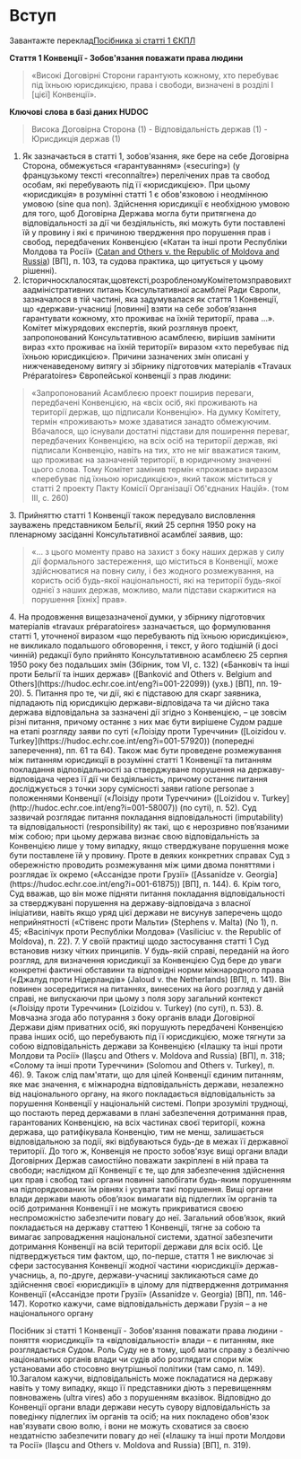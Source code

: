 # Вступ


<div class="eoz-wrap">
  <div class="eoz-text">
    <p style="margin-bottom: 0;">Завантажте переклад<a href="./Guide_on_Article 1_UKR.pdf" target="_blank">Посібника зі статті 1 ЄКПЛ</a></p>
  </div>
</div>


**Стаття 1 Конвенції - Зобов'язання поважати права людини**
> «Високі Договірні Сторони гарантують кожному, хто перебуває під їхньою юрисдикцією, права і свободи, визначені в розділі I [цієї] Конвенції».

**Ключові слова в базі даних HUDOC**
> Висока Договірна Сторона (1) - Відповідальність держав (1) - Юрисдикція держав (1)


1. Як зазначається в статті 1, зобов'язання, яке бере на себе Договірна Сторона, обмежується «гарантуванням» («securing») (у французькому тексті «reconnaître») перелічених прав та свобод особам, які перебувають під її «юрисдикцією». При цьому «юрисдикція» в розумінні статті 1 є обов'язковою і неодмінною умовою (sine qua non). Здійснення юрисдикції є необхідною умовою для того, щоб Договірна Держава могла бути притягнена до відповідальності за дії чи бездіяльність, які можуть бути поставлені їй у провину і які є причиною твердження про порушення прав і свобод, передбачених Конвенцією («Катан та інші проти Республіки Молдова та Росії» ([Catan and Others v. the Republic of Moldova and Russia](http://hudoc.echr.coe.int/eng?i=001-114082)) [ВП], п. 103, та судова практика, що цитується у цьому рішенні).
2. Історичносклалосятак,щовтексті,розробленомуКомітетомзправовихтаадміністративних питань Консультативної асамблеї Ради Європи, зазначалося в тій частині, яка задумувалася як стаття 1 Конвенції, що «держави-учасниці [повинні] взяти на себе зобов’язання гарантувати кожному, хто проживає на їхній території, права ...». Комітет міжурядових експертів, який розглянув проект, запропонований Консультативною асамблеєю, вирішив замінити вираз «хто проживає на їхній території» виразом «хто перебуває під їхньою юрисдикцією». Причини зазначених змін описані у нижченаведеному витягу зі збірнику підготовчих матеріалів «Travaux Préparatoires» Європейської конвенції з прав людини:
<blockquote>
«Запропонований Асамблеєю проект поширив переваги, передбачені Конвенцією, на «всіх осіб, які проживають на території держав, що підписали Конвенцію». На думку Комітету, термін «проживають» може здаватися занадто обмежуючим. Вбачалося, що існували достатні підстави для поширення переваг, передбачених Конвенцією, на всіх осіб на території держав, які підписали Конвенцію, навіть на тих, хто не міг вважатися таким, що проживає на зазначеній території, в юридичному значенні цього слова. Тому Комітет замінив термін «проживає» виразом «перебуває під їхньою юрисдикцією», який також міститься у статті 2 проекту Пакту Комісії Організації Об'єднаних Націй». (том III, с. 260)
</blockquote>
3. Прийняттю статті 1 Конвенції також передувало висловлення зауважень представником Бельгії, який 25 серпня 1950 року на пленарному засіданні Консультативної асамблеї заявив, що:
<blockquote>
«... з цього моменту право на захист з боку наших держав у силу дії формального застереження, що міститься в Конвенції, може здійснюватися на повну силу, і без жодного розмежування, на користь осіб будь-якої національності, які на території будь-якої однієї з наших держав, можливо, мали підстави скаржитися на порушення [їхніх] прав».
</blockquote>
4. На продовження вищезазначеної думки, у збірнику підготовчих матеріалів «travaux préparatoires» зазначається, що формулювання статті 1, уточненої виразом «що перебувають під їхньою юрисдикцією», не викликало подальшого обговорення, і текст, у його тодішній (і досі чинній) редакції було прийнято Консультативною асамблеєю 25 серпня 1950 року без подальших змін (Збірник, том VI, с. 132) («Банковіч та інші проти Бельгії та інших держав» ([Banković and Others v. Belgium and Others](https://hudoc.echr.coe.int/eng?i=001-22099)) (ухв.) [ВП], пп. 19-20).
5. Питання про те, чи дії, які є підставою для скарг заявника, підпадають під юрисдикцію держави-відповідача та чи дійсно така держава відповідальна за зазначені дії згідно з Конвенцією, – це зовсім різні питання, причому останнє з них має бути вирішене Судом радше на етапі розгляду заяви по суті («Лоізіду проти Туреччини» ([Loizidou v. Turkey](https://hudoc.echr.coe.int/eng?i=001-57920)) (попередні заперечення), пп. 61 та 64). Також має бути проведене розмежування між питанням юрисдикції в розумінні статті 1 Конвенції та питанням покладання відповідальності за стверджуване порушення на державу-відповідача через її дії чи бездіяльність, причому останнє питання досліджується з точки зору сумісності заяви ratione personae з положеннями Конвенції («Лоізіду проти Туреччини» ([Loizidou v. Turkey](http://hudoc.echr.coe.int/eng?i=001-58007)) (по суті), п. 52). Суд зазвичай розглядає питання покладання відповідальності (imputability) та відповідальності (responsibility) як такі, що є нерозривно пов’язаними між собою; при цьому держава визнає свою відповідальність за Конвенцією лише у тому випадку, якщо стверджуване порушення може бути поставлене їй у провину. Проте в деяких конкретних справах Суд з обережністю проводить розмежування між цими двома поняттями і розглядає їх окремо («Ассанідзе проти Грузії» ([Assanidze v. Georgia](https://hudoc.echr.coe.int/eng?i=001-61875)) [ВП], п. 144).
6. Крім того, Суд вважав, що він може підняти питання покладання відповідальності за стверджувані порушення на державу-відповідача з власної ініціативи, навіть якщо уряд цієї держави не висунув заперечень щодо неприйнятності («Стівенс проти Мальти» (Stephens v. Malta) (No 1), п. 45; «Васілічук проти Республіки Молдова» (Vasiliciuc v. the Republic of Moldova), п. 22).
7. У своїй практиці щодо застосування статті 1 Суд встановив низку чітких принципів. У будь-якій справі, переданій на його розгляд, для визначення юрисдикції за Конвенцією Суд бере до уваги конкретні фактичні обставини та відповідні норми міжнародного права («Джалуд проти Нідерландів» (Jaloud v. the Netherlands) [ВП], п. 141). Він повинен зосередитися на питаннях, винесених на його розгляд у даній справі, не випускаючи при цьому з поля зору загальний контекст («Лоізіду проти Туреччини» (Loizidou v. Turkey) (по суті), п. 53).
8. Мовчазна згода або потурання з боку органів влади Договірної Держави діям приватних осіб, які порушують передбачені Конвенцією права інших осіб, що перебувають під її юрисдикцією, може тягнути за собою відповідальність держави за Конвенцією («Ілашку та інші проти Молдови та Росії» (Ilaşcu and Others v. Moldova and Russia) [ВП], п. 318; «Солому та інші проти Туреччини» (Solomou and Others v. Turkey), п. 46).
9. Також слід пам'ятати, що для цілей Конвенції єдиним питанням, яке має значення, є міжнародна відповідальність держави, незалежно від національного органу, на якого покладається відповідальність за порушення Конвенції у національній системі. Попри зрозумілі труднощі, що постають перед державами в плані забезпечення дотримання прав, гарантованих Конвенцією, на всіх частинах своєї території, кожна держава, що ратифікувала Конвенцію, тим не менш, залишається відповідальною за події, які відбуваються будь-де в межах її державної території. До того ж, Конвенція не просто зобов'язує вищі органи влади Договірних Держав самостійно поважати закріплені в ній права та свободи; наслідком дії Конвенції є те, що для забезпечення здійснення цих прав і свобод такі органи повинні запобігати будь-яким порушенням на підпорядкованих їм рівнях і усувати такі порушення. Вищі органи влади держави мають обов’язок вимагати від підлеглих їм органів та осіб дотримання Конвенції і не можуть прикриватися своєю неспроможністю забезпечити повагу до неї. Загальний обов’язок, який покладається на державу статтею 1 Конвенції, тягне за собою та вимагає запровадження національної системи, здатної забезпечити дотримання Конвенції на всій території держави для всіх осіб. Це підтверджується тим фактом, що, по-перше, стаття 1 не виключає зі сфери застосування Конвенції жодної частини «юрисдикції» держав-учасниць, а, по-друге, держави-учасниці закликаються саме до здійснення своєї «юрисдикції» в цілому для підтвердження дотримання Конвенції («Ассанідзе проти Грузії» (Assanidze v. Georgia) [ВП], пп. 146-147). Коротко кажучи, саме відповідальність держави Грузія – а не національного органу

Посібник зі статті 1 Конвенції - Зобов'язання поважати права людини - поняття «юрисдикції» та «відповідальності»
влади – є питанням, яке розглядається Судом. Роль Суду не в тому, щоб мати справу з безліччю національних органів влади чи судів або розглядати спори між установами або стосовно внутрішньої політики (там само, п. 149).
10.Загалом кажучи, відповідальність може покладатися на державу навіть у тому випадку, якщо її представники діють з перевищенням повноважень (ultra vires) або з порушенням вказівок. Відповідно до Конвенції органи влади держави несуть сувору відповідальність за поведінку підлеглих їм органів та осіб; на них покладено обов'язок нав'язувати свою волю, і вони не можуть сховатися за своєю нездатністю забезпечити повагу до неї («Ілашку та інші проти Молдови та Росії» (Ilaşcu and Others v. Moldova and Russia) [ВП], п. 319).